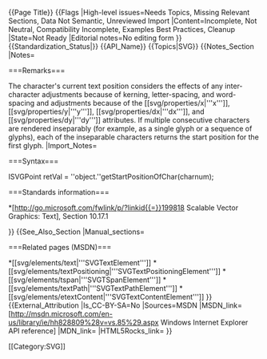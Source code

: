 {{Page Title}}
{{Flags
|High-level issues=Needs Topics, Missing Relevant Sections, Data Not Semantic, Unreviewed Import
|Content=Incomplete, Not Neutral, Compatibility Incomplete, Examples Best Practices, Cleanup
|State=Not Ready
|Editorial notes=No editing form
}}
{{Standardization_Status|}}
{{API_Name}}
{{Topics|SVG}}
{{Notes_Section
|Notes=

===Remarks===

The character's current text position  considers  the effects of any inter-character adjustments because of  kerning, letter-spacing, and word-spacing and adjustments because of the  [[svg/properties/x|'''x''']], [[svg/properties/y|'''y''']], [[svg/properties/dx|'''dx''']], and [[svg/properties/dy|'''dy''']] attributes. If multiple consecutive characters are rendered inseparably (for example, as a single glyph or a sequence of glyphs), each of the inseparable characters returns the start position for the first glyph.
|Import_Notes=

===Syntax===

 ISVGPoint retVal = ''object.''getStartPositionOfChar(charnum);

===Standards information===

*[http://go.microsoft.com/fwlink/p/?linkid{{=}}199818 Scalable Vector Graphics: Text], Section 10.17.1

}}
{{See_Also_Section
|Manual_sections=

===Related pages (MSDN)===

*[[svg/elements/text|'''SVGTextElement''']]
*[[svg/elements/textPositioning|'''SVGTextPositioningElement''']]
*[[svg/elements/tspan|'''SVGTSpanElement''']]
*[[svg/elements/textPath|'''SVGTextPathElement''']]
*[[svg/elements/etextContent|'''SVGTextContentElement''']]
}}
{{External_Attribution
|Is_CC-BY-SA=No
|Sources=MSDN
|MSDN_link=[http://msdn.microsoft.com/en-us/library/ie/hh828809%28v=vs.85%29.aspx Windows Internet Explorer API reference]
|MDN_link=
|HTML5Rocks_link=
}}

[[Category:SVG]]